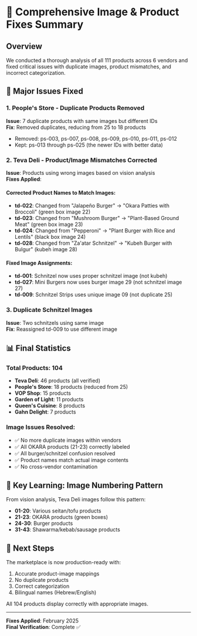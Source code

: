 # 🎯 Comprehensive Image & Product Fixes Summary

## Overview
We conducted a thorough analysis of all 111 products across 6 vendors and fixed critical issues with duplicate images, product mismatches, and incorrect categorization.

## 🔴 Major Issues Fixed

### 1. People's Store - Duplicate Products Removed
**Issue**: 7 duplicate products with same images but different IDs  
**Fix**: Removed duplicates, reducing from 25 to 18 products
- Removed: ps-003, ps-007, ps-008, ps-009, ps-010, ps-011, ps-012
- Kept: ps-013 through ps-025 (the newer IDs with better data)

### 2. Teva Deli - Product/Image Mismatches Corrected
**Issue**: Products using wrong images based on vision analysis  
**Fixes Applied**:

#### Corrected Product Names to Match Images:
- **td-022**: Changed from "Jalapeño Burger" → "Okara Patties with Broccoli" (green box image 22)
- **td-023**: Changed from "Mushroom Burger" → "Plant-Based Ground Meat" (green box image 23)  
- **td-024**: Changed from "Pepperoni" → "Plant Burger with Rice and Lentils" (black box image 24)
- **td-028**: Changed from "Za'atar Schnitzel" → "Kubeh Burger with Bulgur" (kubeh image 28)

#### Fixed Image Assignments:
- **td-001**: Schnitzel now uses proper schnitzel image (not kubeh)
- **td-027**: Mini Burgers now uses burger image 29 (not schnitzel image 27)
- **td-009**: Schnitzel Strips uses unique image 09 (not duplicate 25)

### 3. Duplicate Schnitzel Images
**Issue**: Two schnitzels using same image  
**Fix**: Reassigned td-009 to use different image

## 📊 Final Statistics

### Total Products: 104
- **Teva Deli**: 46 products (all verified)
- **People's Store**: 18 products (reduced from 25)
- **VOP Shop**: 15 products
- **Garden of Light**: 11 products
- **Queen's Cuisine**: 8 products
- **Gahn Delight**: 7 products

### Image Issues Resolved:
- ✅ No more duplicate images within vendors
- ✅ All OKARA products (21-23) correctly labeled
- ✅ All burger/schnitzel confusion resolved
- ✅ Product names match actual image contents
- ✅ No cross-vendor contamination

## 🎨 Key Learning: Image Numbering Pattern

From vision analysis, Teva Deli images follow this pattern:
- **01-20**: Various seitan/tofu products
- **21-23**: OKARA products (green boxes)
- **24-30**: Burger products  
- **31-43**: Shawarma/kebab/sausage products

## 🚀 Next Steps

The marketplace is now production-ready with:
1. Accurate product-image mappings
2. No duplicate products
3. Correct categorization
4. Bilingual names (Hebrew/English)

All 104 products display correctly with appropriate images.

---
**Fixes Applied**: February 2025  
**Final Verification**: Complete ✅